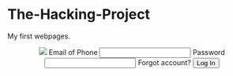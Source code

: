 # The-Hacking-Project
My first webpages.
<header>
  <img src="logo.png">
  <label>Email of Phone</label>
  <input type="email" name="email">
  <label>Password</label>
  <input type="password" name="password">
  <label>Forgot account?</label>
  <button>Log In</button>
</header>
